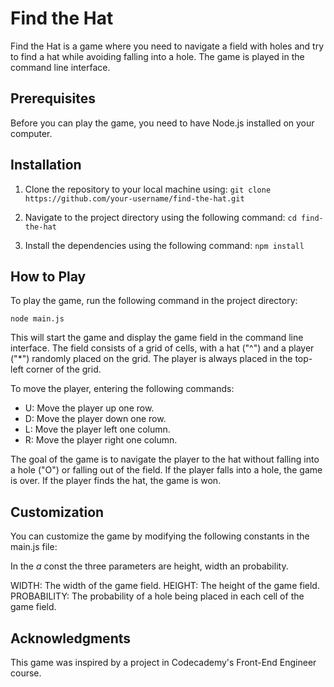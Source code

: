 # Find the Hat

Find the Hat is a game where you need to navigate a field with holes and try to find a hat while avoiding falling into a hole. The game is played in the command line interface.

## Prerequisites

Before you can play the game, you need to have Node.js installed on your computer.

## Installation

1. Clone the repository to your local machine using:
```git clone https://github.com/your-username/find-the-hat.git```

2. Navigate to the project directory using the following command:
```cd find-the-hat```

3. Install the dependencies using the following command:
```npm install```

## How to Play

To play the game, run the following command in the project directory:

```node main.js```

This will start the game and display the game field in the command line interface. The field consists of a grid of cells, with a hat ("^") and a player ("*") randomly placed on the grid. The player is always placed in the top-left corner of the grid.

To move the player, entering the following commands:

- U: Move the player up one row.
- D: Move the player down one row.
- L: Move the player left one column.
- R: Move the player right one column.

The goal of the game is to navigate the player to the hat without falling into a hole ("O") or falling out of the field. If the player falls into a hole, the game is over. If the player finds the hat, the game is won.

## Customization

You can customize the game by modifying the following constants in the main.js file:

In the *a* const the three parameters are height, width an probability.

WIDTH: The width of the game field.
HEIGHT: The height of the game field.
PROBABILITY: The probability of a hole being placed in each cell of the game field.

## Acknowledgments

This game was inspired by a project in Codecademy's Front-End Engineer course.

